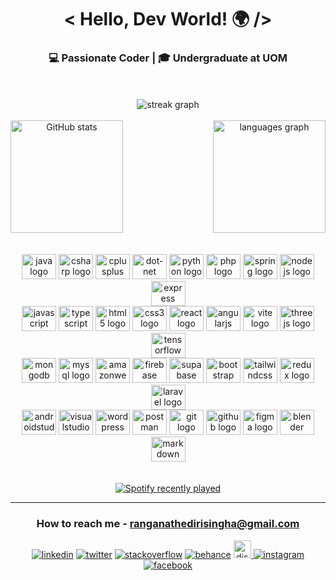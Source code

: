<h1 align="center"> < Hello, Dev World! 🌍 /> </h1>
<h3 align="center">💻 Passionate Coder | 🎓 Undergraduate at UOM</h3>
<br>
<div align="center">
<a href="https://visitcount.itsvg.in">
  <ig src="https://visitcount.itsvg.in/api?id=RameshEdirisinghe&label=Profile%20Views&color=3&icon=5&pretty=false" />
</a>
</div>
    
<br>

  <div align="center" width="100"><img src="https://github-readme-streak-stats.herokuapp.com/?user=RameshEdirisinghe&theme=shadow_green&hide_border=false" alt="streak graph"  /></div>
<br>
<div align="center">
<div style="display: flex; justify-content: space-between; align-items: center;">
  <img src="https://github-readme-stats.vercel.app/api?username=RameshEdirisinghe&theme=shadow_green&hide_border=false&include_all_commits=false&count_private=false" height="180" alt="GitHub stats"/>
  
  <img src="https://github-readme-stats.vercel.app/api/top-langs?username=RameshEdirisinghe&locale=en&hide_title=false&layout=compact&card_width=320&langs_count=5&theme=shadow_green&hide_border=false&order=2" height="180" alt="languages graph"/>
</div>
</div>
<br>
<br>

<div align="center">
  <img src="https://skillicons.dev/icons?i=java" height="40" alt="java logo" width="55" />
  <img src="https://skillicons.dev/icons?i=cs" height="40" alt="csharp logo"  width="55" />
  <img src="https://skillicons.dev/icons?i=cpp" height="40" alt="cplusplus logo" width="55" />
  <img src="https://skillicons.dev/icons?i=dotnet" height="40" alt="dot-net logo"  width="55" />
  <img src="https://skillicons.dev/icons?i=py" height="40" alt="python logo"  width="55" />
  <img src="https://skillicons.dev/icons?i=php" height="40" alt="php logo"  width="55" />
  <img src="https://skillicons.dev/icons?i=spring" height="40" alt="spring logo"  width="55" />
  <img src="https://skillicons.dev/icons?i=nodejs" height="40" alt="nodejs logo"  width="55" />
  <img src="https://skillicons.dev/icons?i=express" height="40" alt="express logo"  width="55" />

  <br>
  
  <img src="https://skillicons.dev/icons?i=js" height="40" alt="javascript logo"  width="55" />
  <img src="https://skillicons.dev/icons?i=ts" height="40" alt="typescript logo" width="55" />
  <img src="https://skillicons.dev/icons?i=html" height="40" alt="html5 logo"  width="55" />
  <img src="https://skillicons.dev/icons?i=css" height="40" alt="css3 logo" width="55" />
  <img src="https://skillicons.dev/icons?i=react" height="40" alt="react logo" width="55" />
  <img src="https://skillicons.dev/icons?i=angular" height="40" alt="angularjs logo"  width="55" />
  <img src="https://skillicons.dev/icons?i=vite" height="40" alt="vite logo"  width="55" />
  <img src="https://skillicons.dev/icons?i=threejs" height="40" alt="threejs logo" width="55" />
  <img src="https://skillicons.dev/icons?i=tensorflow" height="40" alt="tensorflow logo"  width="55" />

  <br>
 
  <img src="https://skillicons.dev/icons?i=mongodb" height="40" alt="mongodb logo"  width="55" />
  <img src="https://skillicons.dev/icons?i=mysql" height="40" alt="mysql logo" width="55" />
  <img src="https://skillicons.dev/icons?i=aws" height="40" alt="amazonwebservices logo" width="55" />
  <img src="https://skillicons.dev/icons?i=firebase" height="40" alt="firebase logo" width="55" />
  <img src="https://skillicons.dev/icons?i=supabase" height="40" alt="supabase logo"  width="55" />
  <img src="https://skillicons.dev/icons?i=bootstrap" height="40" alt="bootstrap logo" width="55" />
  <img src="https://skillicons.dev/icons?i=tailwind" height="40" alt="tailwindcss logo"  width="55" />
  <img src="https://skillicons.dev/icons?i=redux" height="40" alt="redux logo"  width="55" />
  <img src="https://skillicons.dev/icons?i=laravel" height="40" alt="laravel logo" width="55" />

  <br>

  <img src="https://skillicons.dev/icons?i=androidstudio" height="40" alt="androidstudio logo" width="55" />
  <img src="https://skillicons.dev/icons?i=visualstudio" height="40" alt="visualstudio logo" width="55" />
  <img src="https://skillicons.dev/icons?i=wordpress" height="40" alt="wordpress logo" width="55" />
  <img src="https://skillicons.dev/icons?i=postman" height="40" alt="postman logo" width="55" />
  <img src="https://skillicons.dev/icons?i=git" height="40" alt="git logo" width="55" />
  <img src="https://skillicons.dev/icons?i=github" height="40" alt="github logo" width="55" />
  <img src="https://skillicons.dev/icons?i=figma" height="40" alt="figma logo" width="55" />
  <img src="https://skillicons.dev/icons?i=blender" height="40" alt="blender logo" width="55" />
  <img src="https://skillicons.dev/icons?i=md" height="40" alt="markdown logo" width="55" />

</div>

<br>
<br>

<div align="center">
  <a href="https://open.spotify.com/user/u947c8dgr8mdyou43kx4tmp2s">
    <img src="https://spotify-recently-played-readme.vercel.app/api?user=u947c8dgr8mdyou43kx4tmp2s&count=1" alt="Spotify recently played"  />
  </a>
</div>

<hr>

<h3 align="center">How to reach me - <a href="mailto:ranganathedirisingha@gmail.com">ranganathedirisingha@gmail.com</a></h3>


<div align="center">
<a target="_blank" href="https://www.linkedin.com/in/ramesh-edirisinghe-2b070225b" style="display: inline-block;"><img src="https://img.shields.io/badge/linkedin-logo?style=for-the-badge&logo=linkedin&logoColor=white&color=507dba" alt="linkedin" /></a>
<a target="_blank" href="https://twitter.com/RameshEdi" style="display: inline-block;"><img src="https://img.shields.io/badge/twitter-x?style=for-the-badge&logo=x&logoColor=white&color=%230f1419" alt="twitter" /></a>
<a target="_blank" href="https://stackoverflow.com/users/ramesh-edirisinghe" style="display: inline-block;"><img src="https://img.shields.io/badge/stackoverflow-logo?style=for-the-badge&logo=stackoverflow&logoColor=white&color=ff5c06" alt="stackoverflow" /></a>
<a target="_blank" href="https://www.behance.net/rameshranganath" style="display: inline-block;"><img src="https://img.shields.io/badge/behance-logo?style=for-the-badge&logo=behance&logoColor=white&color=2300ff" alt="behance" /></a>
<a href="https://discordapp.com/users/1193615014171508866" target="_blank"><img src="https://img.shields.io/static/v1?message=Discord&logo=discord&label=&color=8c7ee3&logoColor=white&labelColor=&style=for-the-badge" height="28" alt="discord logo"  /> </a>
<a target="_blank" href="https://www.instagram.com/ranganath_02" style="display: inline-block;"><img src="https://img.shields.io/badge/instagram-logo?style=for-the-badge&logo=instagram&logoColor=white&color=fd0453" alt="instagram" /></a>
<a target="_blank" href="https://www.facebook.com/ramesh.ranganath.79" style="display: inline-block;"><img src="https://img.shields.io/badge/facebook-logo?style=for-the-badge&logo=facebook&logoColor=white&color=00cdff" alt="facebook" /></a>


</div>
</br>









